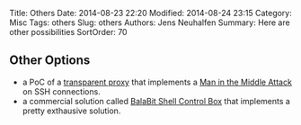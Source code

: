 Title: Others
Date: 2014-08-23 22:20
Modified: 2014-08-24 23:15
Category: Misc
Tags: others
Slug: others
Authors: Jens Neuhalfen
Summary: Here are other possibilities
SortOrder: 70


## Other Options
- a PoC of a [transparent proxy](https://github.com/baSSHtion/ssh-man-in-the-middle-attack) that implements a [Man in the Middle Attack](https://en.wikipedia.org/wiki/Man-in-the-middle_attack) on SSH connections.
- a commercial solution called [BalaBit Shell Control Box](https://www.balabit.com) that implements a pretty exthausive solution.
